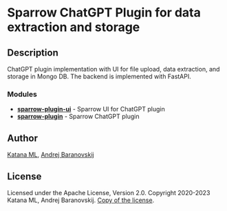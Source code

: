 # Sparrow ChatGPT Plugin for data extraction and storage

## Description

ChatGPT plugin implementation with UI for file upload, data extraction, and storage in Mongo DB. The backend is implemented with FastAPI.

### Modules

* **[sparrow-plugin-ui](https://github.com/katanaml/sparrow/tree/main/sparrow-plugin-ui)** - Sparrow UI for ChatGPT plugin
* **[sparrow-plugin](https://github.com/katanaml/sparrow/tree/main/sparrow-plugin)** - Sparrow ChatGPT plugin

## Author

[Katana ML](https://katanaml.io), [Andrej Baranovskij](https://github.com/abaranovskis-redsamurai)

## License

Licensed under the Apache License, Version 2.0. Copyright 2020-2023 Katana ML, Andrej Baranovskij. [Copy of the license](https://github.com/katanaml/sparrow-chatgpt-plugin/blob/main/LICENSE).
